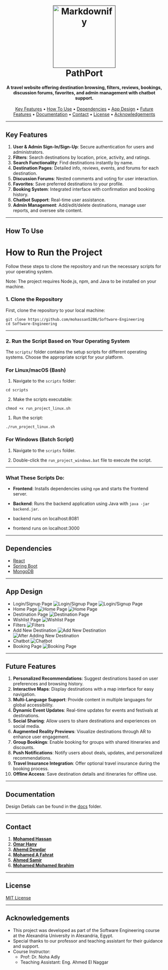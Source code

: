 <h1 align="center">
  <br>  
  <a href=""><img src="docs\images\logo.png" alt="Markdownify" width="200"></a>
  <br>
  PathPort
  <br>
</h1>

<h4 align="center">A travel website offering destination browsing, filters, reviews, bookings, discussion forums, favorites, and admin management with chatbot support.</h4>

<!-- <p align="center">
  <a href="https://badge.fury.io/js/electron-markdownify">
    <img src="https://badge.fury.io/js/electron-markdownify.svg"
         alt="Gitter">
  </a>
  <a href="https://gitter.im/amitmerchant1990/electron-markdownify"><img src="https://badges.gitter.im/amitmerchant1990/electron-markdownify.svg"></a>
  <a href="https://saythanks.io/to/bullredeyes@gmail.com">
      <img src="https://img.shields.io/badge/SayThanks.io-%E2%98%BC-1EAEDB.svg">
  </a>
  <a href="https://www.paypal.me/AmitMerchant">
    <img src="https://img.shields.io/badge/$-donate-ff69b4.svg?maxAge=2592000&amp;style=flat">
  </a>
</p> -->

<p align="center">
  <a href="#key-features">Key Features</a> •
  <a href="#how-to-use">How To Use</a> •
  <a href="#dependencies">Dependencies</a> •
  <a href="#app-design">App Design</a> •
  <a href="#future-features">Future Features</a> •
  <a href="#documentation">Documentation</a> •
  <a href="#contact">Contact</a> •
  <a href="#license">License</a> •
  <a href="#acknowledgements">Acknowledgements</a>
</p>

<!-- ![screenshot](https://raw.githubusercontent.com/amitmerchant1990/electron-markdownify/master/app/img/markdownify.gif) -->

---

## Key Features

1. **User & Admin Sign-In/Sign-Up**: Secure authentication for users and administrators.
2. **Filters**: Search destinations by location, price, activity, and ratings.
3. **Search Functionality**: Find destinations instantly by name.
4. **Destination Pages**: Detailed info, reviews, events, and forums for each destination.
5. **Discussion Forums**: Nested comments and voting for user interaction.
6. **Favorites**: Save preferred destinations to your profile.
7. **Booking System**: Integrated interface with confirmation and booking history.
8. **Chatbot Support**: Real-time user assistance.
9. **Admin Management**: Add/edit/delete destinations, manage user reports, and oversee site content.

---

## How To Use

# How to Run the Project

Follow these steps to clone the repository and run the necessary scripts for your operating system.

Note: The project requires Node.js, npm, and Java to be installed on your machine.

### 1. Clone the Repository

First, clone the repository to your local machine:

```
git clone https://github.com/mohassan5286/Software-Engineering
cd Software-Engineering
```

---

### 2. Run the Script Based on Your Operating System

The `scripts/` folder contains the setup scripts for different operating systems. Choose the appropriate script for your platform.

### For Linux/macOS (Bash)

1. Navigate to the `scripts` folder:

```
cd scripts
```

2. Make the scripts executable:

```
chmod +x run_project_linux.sh
```

1. Run the script:

```
./run_project_linux.sh
```
### For Windows (Batch Script)

1. Navigate to the `scripts` folder.

2. Double-click the `run_project_windows.bat` file to execute the script.

---

### What These Scripts Do:

- **Frontend**: Installs dependencies using `npm` and starts the frontend server.
- **Backend**: Runs the backend application using Java with `java -jar backend.jar`.

- backend runs on localhost:8081
- frontend runs on localhost:3000

---

## Dependencies

- [React](https://reactjs.org/)
- [Spring Boot](https://spring.io/projects/spring-boot)
- [MongoDB](https://www.mongodb.com/)

---

## App Design

- Login/Signup Page
  ![Login/Signup Page](docs/images/login.png)
  ![Login/Signup Page](docs/images/signup.png)
- Home Page
  ![Home Page](docs/images/homePage1.png)
  ![Home Page](docs/images/homePage2.png)
- Destination Page
  ![Destination Page](docs/images/destinationPage.png)
- Wishlist Page
  ![Wishlist Page](docs/images/wishList.png)
- Filters
  ![Filters](docs/images/filters.png)
- Add New Destination
  ![Add New Destination](docs/images/newDestination.png)
  ![After Adding New Destination](docs/images/afterNewDestination.png)
- Chatbot
  ![Chatbot](docs/images/chatbot.png)
- Booking Page
  ![Booking Page](docs/images/bookingPage.png)

---

## Future Features

1. **Personalized Recommendations**: Suggest destinations based on user preferences and browsing history.
2. **Interactive Maps**: Display destinations with a map interface for easy navigation.
3. **Multi-Language Support**: Provide content in multiple languages for global accessibility.
4. **Dynamic Event Updates**: Real-time updates for events and festivals at destinations.
5. **Social Sharing**: Allow users to share destinations and experiences on social media.
6. **Augmented Reality Previews**: Visualize destinations through AR to enhance user engagement.
7. **Group Bookings**: Enable booking for groups with shared itineraries and discounts.
8. **Push Notifications**: Notify users about deals, updates, and personalized recommendations.
9. **Travel Insurance Integration**: Offer optional travel insurance during the booking process.
10. **Offline Access**: Save destination details and itineraries for offline use.

---

## Documentation

Design Detials can be found in the [docs](docs/designPhase.pdf) folder.

---

## Contact

1. [**Mohamed Hassan**](https://github.com/mohassan5286)
2. [**Omar Hany**](https://github.com/OmarHani4306)
3. [**Ahemd Dewdar**](https://github.com/a7meddewe4)
4. [**Mohamed A Fahrat**](https://github.com/mohamedafarhat)
5. [**Ahmed Samir**](https://github.com/ahmedshepl4242)
6. [**Mohamed Mohamed Ibrahim**](https://github.com/Mohamed-Mohamed-Ibrahim)

---

## License

[MIT License](LICENSE)

---

## Acknowledgements

- This project was developed as part of the Software Engineering course at the Alexandria University in Alexandria, Egypt.
- Special thanks to our professor and teaching assistant for their guidance and support.
- Course Instructor:
  - Prof: Dr. Noha Adly 
  - Teaching Assistant: Eng. Ahmed El Naggar